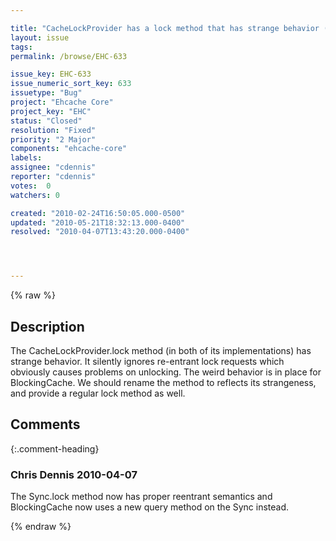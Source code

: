 ```yaml
---

title: "CacheLockProvider has a lock method that has strange behavior (we should rename it and provide a proper lock method too)"
layout: issue
tags: 
permalink: /browse/EHC-633

issue_key: EHC-633
issue_numeric_sort_key: 633
issuetype: "Bug"
project: "Ehcache Core"
project_key: "EHC"
status: "Closed"
resolution: "Fixed"
priority: "2 Major"
components: "ehcache-core"
labels: 
assignee: "cdennis"
reporter: "cdennis"
votes:  0
watchers: 0

created: "2010-02-24T16:50:05.000-0500"
updated: "2010-05-21T18:32:13.000-0400"
resolved: "2010-04-07T13:43:20.000-0400"




---
```


{% raw %}

## Description

<div markdown="1" class="description">

The CacheLockProvider.lock method (in both of its implementations) has strange behavior.  It silently ignores re-entrant lock requests which obviously causes problems on unlocking.  The weird behavior is in place for BlockingCache.  We should rename the method to reflects its strangeness, and provide a regular lock method as well. 

</div>

## Comments


{:.comment-heading}
### **Chris Dennis** <span class="date">2010-04-07</span>

<div markdown="1" class="comment">

The Sync.lock method now has proper reentrant semantics and BlockingCache now uses a new query method on the Sync instead.

</div>



{% endraw %}
